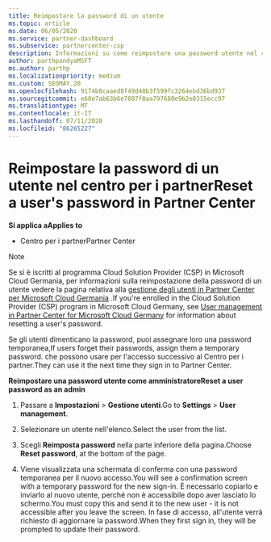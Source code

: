 ```yaml
---
title: Reimpostare la password di un utente
ms.topic: article
ms.date: 06/05/2020
ms.service: partner-dashboard
ms.subservice: partnercenter-csp
description: Informazioni su come reimpostare una password utente nel centro per i partner. Gli utenti riceveranno una password temporanea al successivo accesso al centro per i partner.
author: parthpandyaMSFT
ms.author: parthp
ms.localizationpriority: medium
ms.custom: SEOMAY.20
ms.openlocfilehash: 9174b8caaed8f49d40b3f599fc3264ebd36bd937
ms.sourcegitcommit: e68e7ab63b6e7807f0aa797680e9b2e0315ecc97
ms.translationtype: MT
ms.contentlocale: it-IT
ms.lasthandoff: 07/11/2020
ms.locfileid: "86265227"
---
```

# <a name="reset-a-users-password-in-partner-center"></a><span data-ttu-id="e23dc-104">Reimpostare la password di un utente nel centro per i partner</span><span class="sxs-lookup"><span data-stu-id="e23dc-104">Reset a user's password in Partner Center</span></span>

<span data-ttu-id="e23dc-105">**Si applica a**</span><span class="sxs-lookup"><span data-stu-id="e23dc-105">**Applies to**</span></span>

- <span data-ttu-id="e23dc-106">Centro per i partner</span><span class="sxs-lookup"><span data-stu-id="e23dc-106">Partner Center</span></span>

> [!NOTE]  
> <span data-ttu-id="e23dc-107">Se si è iscritti al programma Cloud Solution Provider (CSP) in Microsoft Cloud Germania, per informazioni sulla reimpostazione della password di un utente vedere la pagina relativa alla [gestione degli utenti in Partner Center per Microsoft Cloud Germania](user-management-in-partner-center-for-microsoft-cloud-germany.md) .</span><span class="sxs-lookup"><span data-stu-id="e23dc-107">If you're enrolled in the Cloud Solution Provider (CSP) program in Microsoft Cloud Germany, see [User management in Partner Center for Microsoft Cloud Germany](user-management-in-partner-center-for-microsoft-cloud-germany.md) for information about resetting a user's password.</span></span>

<span data-ttu-id="e23dc-108">Se gli utenti dimenticano la password, puoi assegnare loro una password temporanea,</span><span class="sxs-lookup"><span data-stu-id="e23dc-108">If users forget their passwords, assign them a temporary password.</span></span> <span data-ttu-id="e23dc-109">che possono usare per l'accesso successivo al Centro per i partner.</span><span class="sxs-lookup"><span data-stu-id="e23dc-109">They can use it the next time they sign in to Partner Center.</span></span>

<span data-ttu-id="e23dc-110">**Reimpostare una password utente come amministratore**</span><span class="sxs-lookup"><span data-stu-id="e23dc-110">**Reset a user password as an admin**</span></span>

1. <span data-ttu-id="e23dc-111">Passare a **Impostazioni** &gt; **Gestione utenti**.</span><span class="sxs-lookup"><span data-stu-id="e23dc-111">Go to **Settings** &gt; **User management**.</span></span>

2. <span data-ttu-id="e23dc-112">Selezionare un utente nell'elenco.</span><span class="sxs-lookup"><span data-stu-id="e23dc-112">Select the user from the list.</span></span>

3. <span data-ttu-id="e23dc-113">Scegli **Reimposta password** nella parte inferiore della pagina.</span><span class="sxs-lookup"><span data-stu-id="e23dc-113">Choose **Reset password**, at the bottom of the page.</span></span>

4. <span data-ttu-id="e23dc-114">Viene visualizzata una schermata di conferma con una password temporanea per il nuovo accesso.</span><span class="sxs-lookup"><span data-stu-id="e23dc-114">You will see a confirmation screen with a temporary password for the new sign-in.</span></span> <span data-ttu-id="e23dc-115">È necessario copiarlo e inviarlo al nuovo utente, perché non è accessibile dopo aver lasciato lo schermo.</span><span class="sxs-lookup"><span data-stu-id="e23dc-115">You must copy this and send it to the new user - it is not accessible after you leave the screen.</span></span> <span data-ttu-id="e23dc-116">In fase di accesso, all'utente verrà richiesto di aggiornare la password.</span><span class="sxs-lookup"><span data-stu-id="e23dc-116">When they first sign in, they will be prompted to update their password.</span></span>

